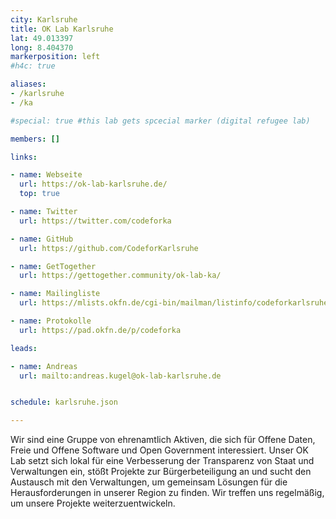 ```yaml
---
city: Karlsruhe
title: OK Lab Karlsruhe
lat: 49.013397
long: 8.404370
markerposition: left
#h4c: true

aliases:
- /karlsruhe
- /ka

#special: true #this lab gets spcecial marker (digital refugee lab)

members: []

links:

- name: Webseite
  url: https://ok-lab-karlsruhe.de/
  top: true

- name: Twitter
  url: https://twitter.com/codeforka

- name: GitHub
  url: https://github.com/CodeforKarlsruhe

- name: GetTogether
  url: https://gettogether.community/ok-lab-ka/

- name: Mailingliste
  url: https://mlists.okfn.de/cgi-bin/mailman/listinfo/codeforkarlsruhe

- name: Protokolle
  url: https://pad.okfn.de/p/codeforka

leads:

- name: Andreas
  url: mailto:andreas.kugel@ok-lab-karlsruhe.de


schedule: karlsruhe.json

---
```


Wir sind eine Gruppe von ehrenamtlich Aktiven, die sich für Offene Daten, Freie und Offene Software und Open Government interessiert. Unser OK Lab setzt sich lokal für eine Verbesserung der Transparenz von Staat und Verwaltungen ein, stößt Projekte zur Bürgerbeteiligung an und sucht den Austausch mit den Verwaltungen, um gemeinsam Lösungen für die Herausforderungen in unserer Region zu finden. Wir treffen uns regelmäßig, um unsere Projekte weiterzuentwickeln.
